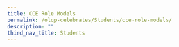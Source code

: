 ```yaml
---
title: CCE Role Models
permalink: /olqp-celebrates/Students/cce-role-models/
description: ""
third_nav_title: Students
---
```

